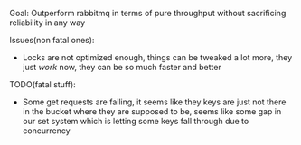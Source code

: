 Goal: Outperform rabbitmq in terms of pure throughput without sacrificing reliability in any way 

Issues(non fatal ones):

- Locks are not optimized enough, things can be tweaked a lot more, they just *work* now, they can be so much faster and better

TODO(fatal stuff):

- Some get requests are failing, it seems like they keys are just not there in the bucket where they are supposed to be, seems like some gap in our set system which is letting some keys fall through due to concurrency
